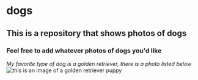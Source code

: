 # dogs
## This is a repository that shows photos of dogs
### Feel free to add whatever photos of dogs you'd like

_My favorite type of dog is a golden retriever, there is a photo listed below_
![this is an image of a golden retriever puppy](https://www.google.com/url?sa=i&url=https%3A%2F%2Fdogsbestlife.com%2Fdog-breeds%2Fgolden-retriever-care%2F&psig=AOvVaw3Wml6ofrcnF_AtK2pAHvdR&ust=1682363920365000&source=images&cd=vfe&ved=0CBAQjRxqFwoTCLDp-pDcwP4CFQAAAAAdAAAAABAE)
